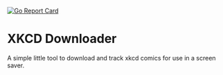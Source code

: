 [![Go Report Card](https://goreportcard.com/badge/github.com/dmlyons/xkcd_downloader)](https://goreportcard.com/report/github.com/dmlyons/xkcd_downloader)
# XKCD Downloader

A simple little tool to download and track xkcd comics for use in a screen saver.

